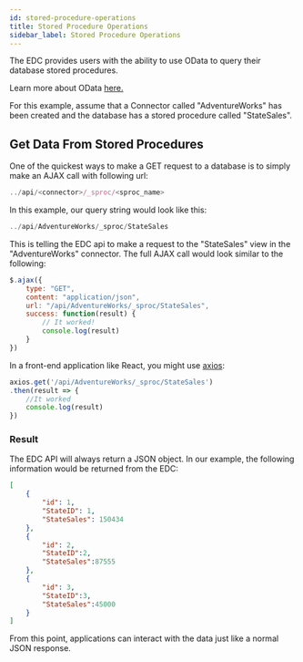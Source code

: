 ```yaml
---
id: stored-procedure-operations
title: Stored Procedure Operations
sidebar_label: Stored Procedure Operations
---
```


The EDC provides users with the ability to use OData to query their database stored procedures.  

Learn more about OData <a href="https://www.odata.org/getting-started/" target="_blank">here.</a>  

For this example, assume that a Connector called "AdventureWorks" has been created and the database has a stored procedure called "StateSales".   

## Get Data From Stored Procedures 

One of the quickest ways to make a GET request to a database is to simply make an AJAX call with following url:  

```js
../api/<connector>/_sproc/<sproc_name>
```  

In this example, our query string would look like this:  

```js
../api/AdventureWorks/_sproc/StateSales
```  

This is telling the EDC api to make a request to the "StateSales" view in the "AdventureWorks" connector. The full AJAX call would look similar to the following:  

```js
$.ajax({
    type: "GET",
    content: "application/json",
    url: "/api/AdventureWorks/_sproc/StateSales",
    success: function(result) {
        // It worked!
        console.log(result)
    }
})
```  

In a front-end application like React, you might use [axios](#):  

```js
axios.get('/api/AdventureWorks/_sproc/StateSales')
.then(result => {
    //It worked
    console.log(result)
})
```  

### Result

The EDC API will always return a JSON object. In our example, the following information would be returned from the EDC:

```json
[
    {
        "id": 1,
        "StateID": 1,
        "StateSales": 150434
    },
    {
        "id": 2,
        "StateID":2,
        "StateSales":87555
    },
    {
        "id": 3,
        "StateID":3,
        "StateSales":45000
    }
]
```  

From this point, applications can interact with the data just like a normal JSON response.


